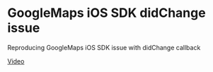 # GoogleMaps iOS SDK didChange issue

Reproducing GoogleMaps iOS SDK issue with didChange callback

[Video](https://github.com/gabriellanata/gmaps-didChange-issue/blob/master/IssueDemoVideo.mp4?raw=true)
